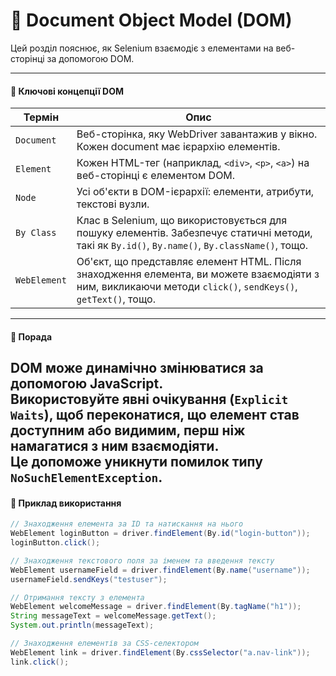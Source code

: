 # 📄 Document Object Model (DOM)  
Цей розділ пояснює, як Selenium взаємодіє з елементами на веб-сторінці за допомогою DOM.

---
#### 📌 Ключові концепції DOM  
| Термін       | Опис                                                                                           |
|--------------|------------------------------------------------------------------------------------------------|
| `Document`   | Веб-сторінка, яку WebDriver завантажив у вікно. Кожен document має ієрархію елементів.         |
| `Element`    | Кожен HTML-тег (наприклад, `<div>`, `<p>`, `<a>`) на веб-сторінці є елементом DOM.             |
| `Node`       | Усі об'єкти в DOM-ієрархії: елементи, атрибути, текстові вузли.                                |
| `By Class`   | Клас в Selenium, що використовується для пошуку елементів. Забезпечує статичні методи, такі як `By.id()`, `By.name()`, `By.className()`, тощо. |
| `WebElement` | Об'єкт, що представляє елемент HTML. Після знаходження елемента, ви можете взаємодіяти з ним, викликаючи методи `click()`, `sendKeys()`, `getText()`, тощо. |

---
#### 🧠 Порада  
DOM може динамічно змінюватися за допомогою JavaScript.  
Використовуйте явні очікування (`Explicit Waits`), щоб переконатися, що елемент став доступним або видимим, перш ніж намагатися з ним взаємодіяти.  
Це допоможе уникнути помилок типу `NoSuchElementException`.
---
#### 📘 Приклад використання
```java
// Знаходження елемента за ID та натискання на нього
WebElement loginButton = driver.findElement(By.id("login-button"));
loginButton.click();

// Знаходження текстового поля за іменем та введення тексту
WebElement usernameField = driver.findElement(By.name("username"));
usernameField.sendKeys("testuser");

// Отримання тексту з елемента
WebElement welcomeMessage = driver.findElement(By.tagName("h1"));
String messageText = welcomeMessage.getText();
System.out.println(messageText);

// Знаходження елементів за CSS-селектором
WebElement link = driver.findElement(By.cssSelector("a.nav-link"));
link.click();
```